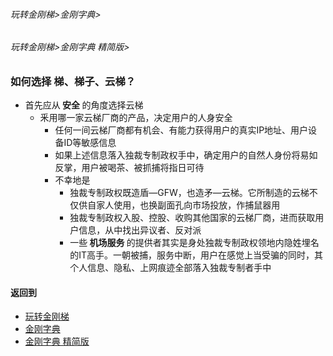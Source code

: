 ###### 玩转金刚梯>金刚字典>
###### 玩转金刚梯>金刚字典 精简版>

### 如何选择 梯、梯子、云梯？
- 首先应从<Strong> 安全 </Strong>的角度选择云梯
  - 釆用哪一家云梯厂商的产品，决定用户的人身安全
    - 任何一间云梯厂商都有机会、有能力获得用户的真实IP地址、用户设备ID等敏感信息
    - 如果上述信息落入独裁专制政权手中，确定用户的自然人身份将易如反掌，用户被喝茶、被抓捕将指日可待
    - 不幸地是
      - 独裁专制政权既造盾—GFW，也造矛—云梯。它所制造的云梯不仅供自家人使用，也换副面孔向市场投放，作捕鼠器用
      - 独裁专制政权入股、控股、收购其他国家的云梯厂商，进而获取用户信息，从中找出异议者、反对派
      - 一些<Strong> 机场服务 </Strong>的提供者其实是身处独裁专制政权领地内隐姓埋名的IT高手。一朝被捕，服务中断，用户在感觉上当受骗的同时，其个人信息、隐私、上网痕迹全部落入独裁专制者手中
#### 返回到
- [玩转金刚梯](https://github.com/a2zitpro/web/blob/master/LadderFree/A.md)
- [金刚字典](https://github.com/a2zitpro/web/blob/master/LadderFree/kkDictionary/KKDictionary.md)
- [金刚字典 精简版](https://github.com/a2zitpro/web/blob/master/LadderFree/kkDictionary/KKDictionaryShortVersion.md)

